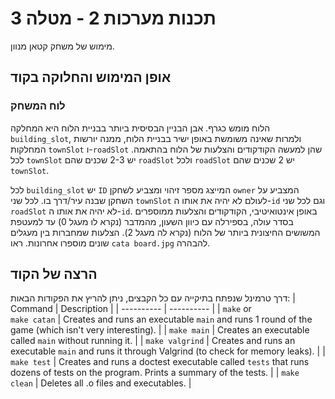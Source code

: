 # תכנות מערכות 2 - מטלה 3
מימוש של משחק קטאן מנוון.

## **אופן המימוש והחלוקה בקוד**
### לוח המשחק
הלוח מומש כגרף. אבן הבניין הבסיסית ביותר בבניית הלוח היא המחלקה `building_slot`, ולמרות שאינה משומשת באופן ישיר בבניית הלוח, ממנה יורשות המחלקות `townSlot` ו-`roadSlot` שהן למעשה הקודקודים והצלעות של הלוח בהתאמה. לכל `townSlot` יש 2-3 שכנים שהם `roadSlot` ולכל `roadSlot` יש 2 שכנים שהם `townSlot`. 

לכל `building_slot` יש `ID` המייצג מספר זיהוי ומצביע לשחקן `owner` המצביע על השחקן שבנה עיר/דרך בו. לכל שני `townSlot` לעולם לא יהיה את אותו ה-`id` וגם לכל שני `roadSlot` לא יהיה את אותו ה-`id`. באופן אינטואיטיבי, הקודקודים והצלעות ממוספרים בסדר עולה, בספירלה עם כיוון השעון, מהמדבר (נקרא לו מעגל 0) עד למעטפת המשושים החיצונית ביותר של הלוח (נקרא לה מעגל 2). הצלעות שמחברות בין מעגלים שונים מוספרו אחרונות. ראו `cata board.jpg` להבהרה.
## הרצה של הקוד
דרך טרמינל שנפתח בתיקייה עם כל הקבצים, ניתן להריץ את הפקודות הבאות:
| Command | Description |
| ---------- | ---------- |
| `make` or <br>`make catan` | Creates and runs an executable `main` and runs 1 round of the game (which isn't very interesting). |
| `make main` | Creates an executable called `main` without running it. |
| `make valgrind` | Creates and runs an executable `main` and runs it through Valgrind (to check for memory leaks). |
| `make test` | Creates and runs a doctest executable called `tests` that runs dozens of tests on the program. Prints a summary of the tests. |
| `make clean` | Deletes all .o files and executables. |
